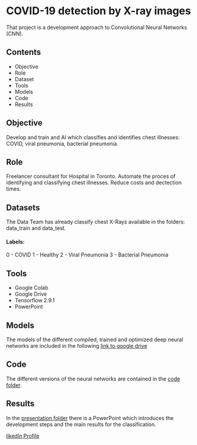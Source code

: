 # COVID-19 detection by X-ray images  

That project is a development approach to Convolutional Neural Networks (CNN).

## Contents

* Objective
* Role
* Dataset
* Tools
* Models
* Code
* Results


## Objective

Develop and train and AI which classifies and identifies chest illnesses: COVID, viral pneumonia, bacterial pneumonia.

## Role

Freelancer consultant for Hospital in Toronto. Automate the proces of identifying and classifying chest illnesses. Reduce costs and dectection times.

## Datasets
The Data Team has already classify chest X-Rays available in the folders: data_train and data_test.

#### Labels:
0 - COVID
1 - Healthy
2 - Viral Pneumonia
3 - Bacterial Pneumonia

## Tools
* Google Colab
* Google Drive
* Tensorflow 2.9.1
* PowerPoint

## Models
The models of the different compiled, trained and optimized deep neural networks are included in the following [link to google drive](https://drive.google.com/drive/folders/1of7vzhRlGzL_IuX8OR9_Ew0f0CWjYPbr?usp=sharing)

## Code
The different versions of the neural networks are contained in the [code folder](https://github.com/aldamepi/ironhack-final_project/tree/master/code).

## Results
In the [presentation folder](https://github.com/aldamepi/ironhack-final_project/tree/master/presentation) there is a PowerPoint which introduces the development steps and the main results for the classification.



[likedIn Profile](https://www.linkedin.com/in/alberto-mengual-/)
